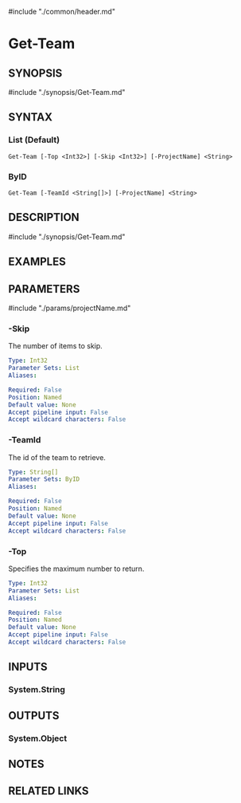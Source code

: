 #include "./common/header.md"

# Get-Team

## SYNOPSIS
#include "./synopsis/Get-Team.md"

## SYNTAX

### List (Default)
```
Get-Team [-Top <Int32>] [-Skip <Int32>] [-ProjectName] <String>
```

### ByID
```
Get-Team [-TeamId <String[]>] [-ProjectName] <String>
```

## DESCRIPTION
#include "./synopsis/Get-Team.md"

## EXAMPLES

## PARAMETERS

#include "./params/projectName.md"

### -Skip
The number of items to skip.

```yaml
Type: Int32
Parameter Sets: List
Aliases: 

Required: False
Position: Named
Default value: None
Accept pipeline input: False
Accept wildcard characters: False
```

### -TeamId
The id of the team to retrieve.

```yaml
Type: String[]
Parameter Sets: ByID
Aliases: 

Required: False
Position: Named
Default value: None
Accept pipeline input: False
Accept wildcard characters: False
```

### -Top
Specifies the maximum number to return.

```yaml
Type: Int32
Parameter Sets: List
Aliases: 

Required: False
Position: Named
Default value: None
Accept pipeline input: False
Accept wildcard characters: False
```

## INPUTS

### System.String


## OUTPUTS

### System.Object

## NOTES

## RELATED LINKS